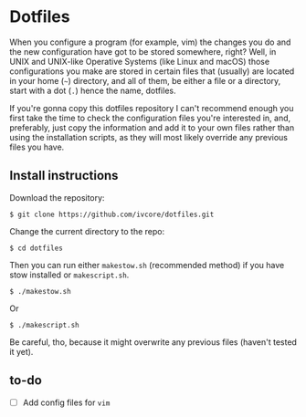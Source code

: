 # Dotfiles
When you configure a program (for example, vim) the changes you do and the new configuration have got to be stored somewhere, right? Well, in UNIX and UNIX-like Operative Systems (like Linux and macOS) those configurations you make are stored in certain files that (usually) are located in your home (`~`) directory, and all of them, be either a file or a directory, start with a dot (`.`) hence the name, dotfiles.

If you're gonna copy this dotfiles repository I can't recommend enough you first take the time to check the configuration files you're interested in, and, preferably, just copy the information and add it to your own files rather than using the installation scripts, as they will most likely override any previous files you have.

## Install instructions
Download the repository:

    $ git clone https://github.com/ivcore/dotfiles.git
    
Change the current directory to the repo:

    $ cd dotfiles
    
Then you can run either `makestow.sh` (recommended method) if you have stow installed or `makescript.sh`.

    $ ./makestow.sh
    
Or

    $ ./makescript.sh
    
Be careful, tho, because it might overwrite any previous files (haven't tested it yet).

## to-do
- [ ] Add config files for `vim`
